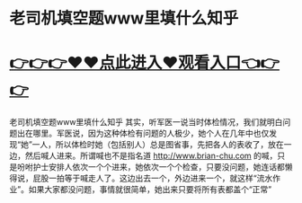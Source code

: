 # 老司机填空题www里填什么知乎

# <a href="https://github.com/bitezs/bite/issues/1">👉👉👉♥♥点此进入♥观看入口👈👉👉</a>

老司机填空题www里填什么知乎
其实，听军医一说当时体检情况，我们就明白问题出在哪里。军医说，因为这种体检有问题的人极少，她个人在几年中也仅发现“她”一人，所以体检时她（包括别人）总是图省事，先把各人的表收了，放在一边，然后喊人进来。所谓喊也不是指名道
http://www.brian-chu.com
的喊，只是吩咐护士安排人依次一个个进来，她依次一个个检查，只要没问题，她连话都懒得说，屁股一拍等于喊走人了。这边出去一个，外边进来一个，就这样“流水作业”。如果大家都没问题，事情就很简单，她出来只要将所有表都盖个“正常”
